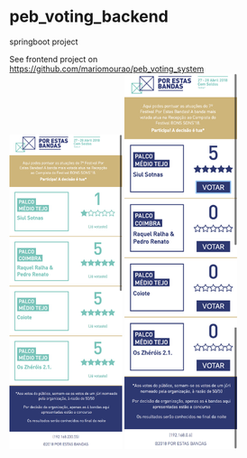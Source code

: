 # peb_voting_backend
springboot project 

See frontend project on https://github.com/mariomourao/peb_voting_system
<img src="https://raw.githubusercontent.com/mariomourao/peb_voting_backend/master/peb_app.png" width="200">
<img src="https://raw.githubusercontent.com/mariomourao/peb_voting_backend/master/peb_before.png" width="200">

